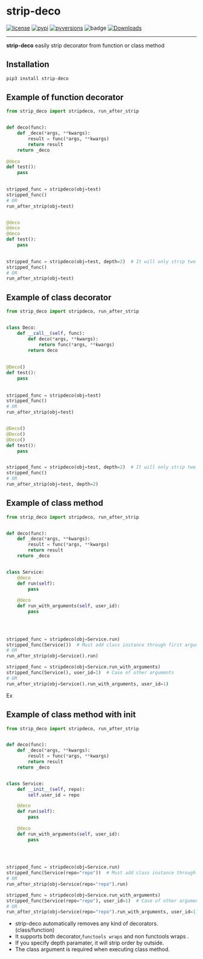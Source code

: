 # strip-deco
[![license]](/LICENSE)
[![pypi]](https://pypi.org/project/strip-deco/)
[![pyversions]](http://pypi.python.org/pypi/strip-deco)
![badge](https://action-badges.now.sh/teamhide/strip-deco)
[![Downloads](https://pepy.tech/badge/strip-deco)](https://pepy.tech/project/strip-deco)

---

**strip-deco** easily strip decorator from function or class method

## Installation

```python
pip3 install strip-deco
```

## Example of function decorator
```python
from strip_deco import stripdeco, run_after_strip


def deco(func):
    def _deco(*args, **kwargs):
        result = func(*args, **kwargs)
        return result
    return _deco
    
@deco
def test():
    pass
    

stripped_func = stripdeco(obj=test)
stripped_func()
# OR
run_after_strip(obj=test)


@deco
@deco
@deco
def test():
    pass
    

stripped_func = stripdeco(obj=test, depth=2)  # It will only strip two decorator
stripped_func()
# OR
run_after_strip(obj=test)
```

## Example of class decorator
```python
from strip_deco import stripdeco, run_after_strip


class Deco:
    def __call__(self, func):
        def deco(*args, **kwargs):
            return func(*args, **kwargs)
        return deco
       
 
@Deco()
def test():
    pass
    
    
stripped_func = stripdeco(obj=test)
stripped_func()
# OR
run_after_strip(obj=test)


@Deco()
@Deco()
@Deco()
def test():
    pass


stripped_func = stripdeco(obj=test, depth=2)  # It will only strip two decorator
stripped_func()
# OR
run_after_strip(obj=test, depth=2)
```

## Example of class method
```python
from strip_deco import stripdeco, run_after_strip


def deco(func):
    def _deco(*args, **kwargs):
        result = func(*args, **kwargs)
        return result
    return _deco


class Service:
    @deco
    def run(self):
        pass
    
    @deco
    def run_with_arguments(self, user_id):
        pass


        
        
stripped_func = stripdeco(obj=Service.run)
stripped_func(Service())  # Must add class instance through first argument
# OR
run_after_strip(obj=Service().run)

stripped_func = stripdeco(obj=Service.run_with_arguments)
stripped_func(Service(), user_id=1)  # Case of other arguments
# OR
run_after_strip(obj=Service().run_with_arguments, user_id=1)
```

Ex

## Example of class method with init
```python
from strip_deco import stripdeco, run_after_strip


def deco(func):
    def _deco(*args, **kwargs):
        result = func(*args, **kwargs)
        return result
    return _deco


class Service:
    def __init__(self, repo):
        self.user_id = repo

    @deco
    def run(self):
        pass
    
    @deco
    def run_with_arguments(self, user_id):
        pass


        
        
stripped_func = stripdeco(obj=Service.run)
stripped_func(Service(repo="repo"))  # Must add class instance through first argument
# OR
run_after_strip(obj=Service(repo="repo").run)

stripped_func = stripdeco(obj=Service.run_with_arguments)
stripped_func(Service(repo="repo"), user_id=1)  # Case of other arguments
# OR
run_after_strip(obj=Service(repo="repo").run_with_arguments, user_id=1)
```

- strip-deco automatically removes  any kind of decorators. (class/function)
- It supports both decorator,`functools wraps` and non functools wraps .
- If you specify depth paramater, it will strip order by outside.
- The class argument is required when executing class method.


[license]: https://img.shields.io/badge/License-GPLv3-blue.svg
[pypi]: https://img.shields.io/pypi/v/strip-deco
[pyversions]: https://img.shields.io/pypi/pyversions/strip-deco